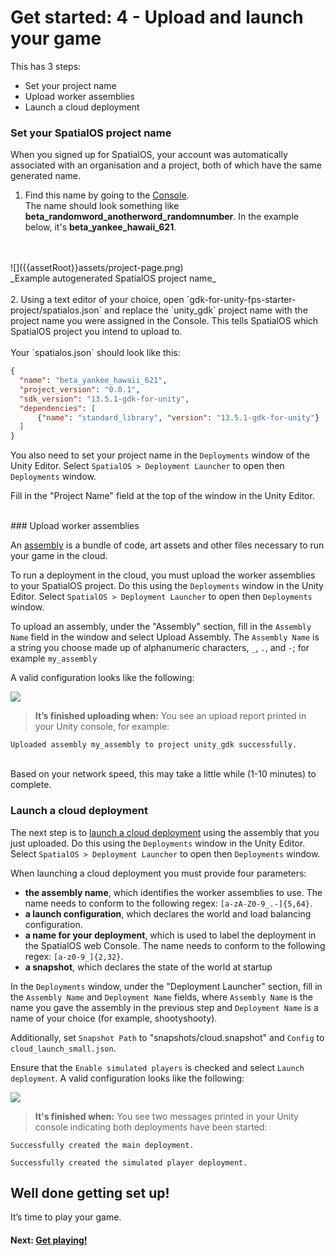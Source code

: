 # Get started: 4 - Upload and launch your game

This has 3 steps:

* Set your project name
* Upload worker assemblies
* Launch a cloud deployment


### Set your SpatialOS project name

When you signed up for SpatialOS, your account was automatically associated with an organisation and a project, both of which have the same generated name. 

1. Find this name by going to the [Console](https://console.improbable.io/projects). <br/>
The name should look something like **beta_randomword_anotherword_randomnumber**.
In the example below, it's **beta_yankee_hawaii_621**.
<br/>
<br/>
![]({{assetRoot}}assets/project-page.png)<br/>
_Example autogenerated SpatialOS project name_
<br/>
<br/>
2. Using a text editor of your choice, open `gdk-for-unity-fps-starter-project/spatialos.json` and replace the `unity_gdk` project name with the project name you were assigned in the Console. This tells SpatialOS which SpatialOS project you intend to upload to. 
<br/><br/>
Your `spatialos.json` should look like this:

```json
{
  "name": "beta_yankee_hawaii_621",
  "project_version": "0.0.1",
  "sdk_version": "13.5.1-gdk-for-unity",
  "dependencies": [
      {"name": "standard_library", "version": "13.5.1-gdk-for-unity"}
  ]
}
```

You also need to set your project name in the `Deployments` window of the Unity Editor. Select `SpatialOS > Deployment Launcher` to open then `Deployments` window.

Fill in the "Project Name" field at the top of the window in the Unity Editor.

<br/>
### Upload worker assemblies

An [assembly](https://docs.improbable.io/reference/latest/shared/glossary#assembly) is a bundle of code, art assets and other files necessary to run your game in the cloud.

To run a deployment in the cloud, you must upload the worker assemblies to your SpatialOS project. Do this using the `Deployments` window in the Unity Editor. Select `SpatialOS > Deployment Launcher` to open then `Deployments` window.

To upload an assembly, under the "Assembly" section, fill in the `Assembly Name` field in the window and select Upload Assembly. The `Assembly Name` is a string you choose made up of alphanumeric characters, `_`, `.`, and `-`; for example `my_assembly`

A valid configuration looks like the following:

<img src="{{assetRoot}}assets/deployment-window.png" style="margin: 0 auto; display:block;" />

> **It’s finished uploading when:** You see an upload report printed in your Unity console, for example:
```
Uploaded assembly my_assembly to project unity_gdk successfully.
```
<br/>
Based on your network speed, this may take a little while (1-10 minutes) to complete.

<br/>

### Launch a cloud deployment

The next step is to [launch a cloud deployment](https://docs.improbable.io/reference/latest/shared/deploy/deploy-cloud#5-deploy-the-project) using the assembly that you just uploaded. Do this using the `Deployments` window in the Unity Editor. Select `SpatialOS > Deployment Launcher` to open then `Deployments` window.

When launching a cloud deployment you must provide four parameters:

* **the assembly name**, which identifies the worker assemblies to use. The name needs to conform to the following regex: `[a-zA-Z0-9_.-]{5,64}`.
* **a launch configuration**, which declares the world and load balancing configuration.
* **a name for your deployment**, which is used to label the deployment in the SpatialOS web Console. The name needs to conform to the following regex: `[a-z0-9_]{2,32}`.
* **a snapshot**, which declares the state of the world at startup

In the `Deployments` window, under the "Deployment Launcher" section, fill in the `Assembly Name` and `Deployment Name` fields, where `Assembly Name` is the name you gave the assembly in the previous step and `Deployment Name` is a name of your choice (for example, shootyshooty).

Additionally, set `Snapshot Path` to "snapshots/cloud.snapshot" and `Config` to `cloud_launch_small.json`.

Ensure that the `Enable simulated players` is checked and select `Launch deployment`. A valid configuration looks like the following:

<img src="{{assetRoot}}assets/deployment-window-end.png" style="margin: 0 auto; display:block;" />

> **It's finished when:** You see two messages printed in your Unity console indicating both deployments have been started:
```
Successfully created the main deployment.
```
```
Successfully created the simulated player deployment.
```

## Well done getting set up!
It’s time to play your game.

#### Next: [Get playing!]({{urlRoot}}/content/get-started/get-playing.md)
